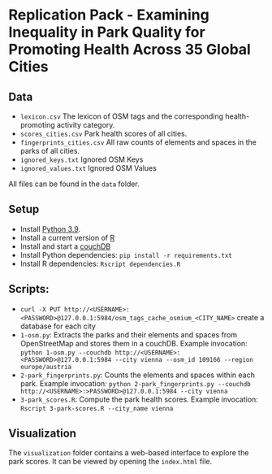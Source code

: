 # Replication Pack - Examining Inequality in Park Quality for Promoting Health Across 35 Global Cities

## Data

* `lexicon.csv` The lexicon of OSM tags and the corresponding health-promoting activity category.
* `scores_cities.csv` Park health scores of all cities.
* `fingerprints_cities.csv` All raw counts of elements and spaces in the parks of all cities.
* `ignored_keys.txt` Ignored OSM Keys
* `ignored_values.txt` Ignored OSM Values

All files can be found in the `data` folder.

## Setup

* Install [Python 3.9](https://www.python.org/downloads/release/python-390/).
* Install a current version of [R](https://www.r-project.org)
* Install and start a [couchDB](https://couchdb.apache.org/)
* Install Python dependencies: `pip install -r requirements.txt`
* Install R dependencies: `Rscript dependencies.R`

## Scripts:

* `curl -X PUT http://<USERNAME>:<PASSWORD>@127.0.0.1:5984/osm_tags_cache_osmium_<CITY_NAME>` create a database for each city
* `1-osm.py`: Extracts the parks and their elements and spaces from OpenStreetMap and stores them in a couchDB. Example
  invocation: `python 1-osm.py --couchdb http://<USERNAME>:<PASSWORD>@127.0.0.1:5984 --city vienna --osm_id 109166 --region europe/austria`
* `2-park_fingerprints.py`: Counts the elements and spaces within each park. Example invocation: `python 2-park_fingerprints.py --couchdb http://<USERNAME>:>PASSWORD>@127.0.0.1:5984 --city vienna`
* `3-park_scores.R`: Compute the park health scores. Example invocation: `Rscript 3-park-scores.R --city_name vienna`

## Visualization

The `visualization` folder contains a web-based interface to explore the park scores. It can be viewed by opening the `index.html` file.